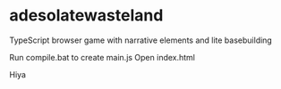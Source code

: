 # adesolatewasteland
TypeScript browser game with narrative elements and lite basebuilding

Run compile.bat to create main.js
Open index.html

Hiya

